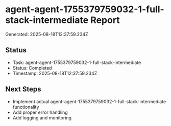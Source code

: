 # agent-agent-1755379759032-1-full-stack-intermediate Report

Generated: 2025-08-18T12:37:59.234Z

## Status
- Task: agent-agent-1755379759032-1-full-stack-intermediate
- Status: Completed
- Timestamp: 2025-08-18T12:37:59.234Z

## Next Steps
- Implement actual agent-agent-1755379759032-1-full-stack-intermediate functionality
- Add proper error handling
- Add logging and monitoring
